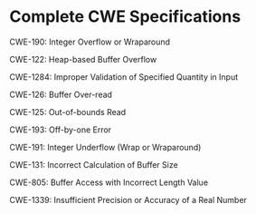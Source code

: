 

# Complete CWE Specifications

CWE-190: Integer Overflow or Wraparound

CWE-122: Heap-based Buffer Overflow

CWE-1284: Improper Validation of Specified Quantity in Input

CWE-126: Buffer Over-read

CWE-125: Out-of-bounds Read

CWE-193: Off-by-one Error

CWE-191: Integer Underflow (Wrap or Wraparound)

CWE-131: Incorrect Calculation of Buffer Size

CWE-805: Buffer Access with Incorrect Length Value

CWE-1339: Insufficient Precision or Accuracy of a Real Number